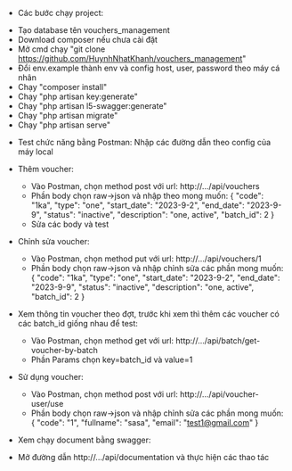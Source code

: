 * Các bước chạy project:
- Tạo database tên vouchers_management
- Download composer nếu chưa cài đặt
- Mở cmd chạy "git clone https://github.com/HuynhNhatKhanh/vouchers_management"
- Đổi env.example thành env và config host, user, password theo máy cá nhân
- Chạy "composer install"
- Chạy "php artisan key:generate"
- Chạy "php artisan l5-swagger:generate"
- Chạy "php artisan migrate"
- Chạy "php artisan serve"

* Test chức năng bằng Postman: Nhập các đường dẫn theo config của máy local
- Thêm voucher:
    + Vào Postman, chọn method post với url: http://.../api/vouchers
    + Phần body chọn raw->json và nhập theo mong muốn:
        {
            "code": "1ka",
            "type": "one",
            "start_date": "2023-9-2",
            "end_date": "2023-9-9",
            "status": "inactive",
            "description": "one, active",
            "batch_id": 2
        }
    + Sửa các body và test

- Chỉnh sửa voucher:
    + Vào Postman, chọn method put với url: http://.../api/vouchers/1
    + Phần body chọn raw->json và nhập chỉnh sửa các phần mong muốn:
        {
            "code": "1ka",
            "type": "one",
            "start_date": "2023-9-2",
            "end_date": "2023-9-9",
            "status": "inactive",
            "description": "one, active",
            "batch_id": 2
        }

- Xem thông tin voucher theo đợt, trước khi xem thì thêm các voucher có các batch_id giống nhau để test:
    + Vào Postman, chọn method get với url: http://.../api/batch/get-voucher-by-batch
    + Phần Params chọn key=batch_id và value=1

- Sử dụng voucher:
    + Vào Postman, chọn method post với url: http://.../api/voucher-user/use
    + Phần body chọn raw->json và nhập chỉnh sửa các phần mong muốn:
        {
            "code": "1",
            "fullname": "sasa",
            "email": "test1@gmail.com"
        }

* Xem chạy document bằng swagger: 
- Mở đường dẫn http://.../api/documentation và thực hiện các thao tác
